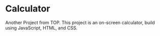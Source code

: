# Calculator

Another Project from TOP.
This project is an on-screen calculator, build using JavaScript, HTML, and CSS.